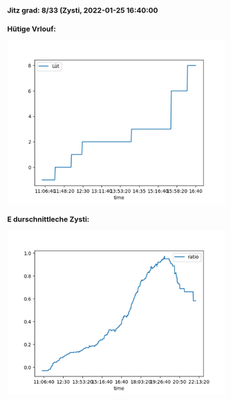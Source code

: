 ### Jitz grad: 8/33 (Zysti, 2022-01-25 16:40:00

### Hütige Vrlouf:
![Graph](Today.png)

### E durschnittleche Zysti:
![Graph](Zysti.png)